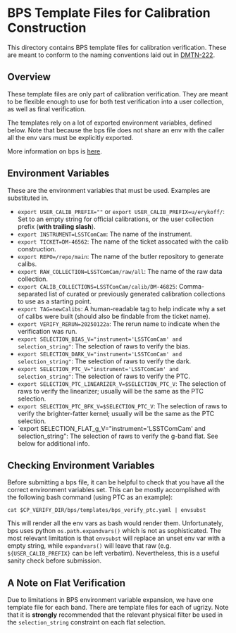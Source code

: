 BPS Template Files for Calibration Construction
===============================================

This directory contains BPS template files for calibration verification.  These
are meant to conform to the naming conventions laid out in
[DMTN-222](https://dmtn-222.lsst.io).

Overview
--------

These template files are only part of calibration verification. They are meant
to be flexible enough to use for both test verification into a user collection,
as well as final verification.

The templates rely on a lot of exported environment variables, defined
below. Note that because the bps file does not share an env with the caller all
the env vars must be explicitly exported.

More information on bps is [here](https://pipelines.lsst.io/modules/lsst.ctrl.bps/quickstart.html).

Environment Variables
---------------------

These are the environment variables that must be used. Examples are substituted in.

* `export USER_CALIB_PREFIX=""` or `export USER_CALIB_PREFIX=u/erykoff/`: Set to an empty string for official calibrations, or the user collection prefix (**with trailing slash**).
* `export INSTRUMENT=LSSTComCam`: The name of the instrument.
* `export TICKET=DM-46562`: The name of the ticket assocated with the calib construction.
* `export REPO=/repo/main`: The name of the butler repository to generate calibs.
* `export RAW_COLLECTION=LSSTComCam/raw/all`: The name of the raw data collection.
* `export CALIB_COLLECTIONS=LSSTComCam/calib/DM-46825`: Comma-separated list of curated or previously generated calibration collections to use as a starting point.
* `export TAG=newCalibs`: A human-readable tag to help indicate why a set of calibs were built (should also be findable from the ticket name).
* `export VERIFY_RERUN=20250122a`: The rerun name to indicate when the verification was run.
* `export SELECTION_BIAS_V="instrument='LSSTComCam' and selection_string"`: The selection of raws to verify the bias.
* `export SELECTION_DARK_V="instrument='LSSTComCam' and selection_string"`: The selection of raws to verify the dark.
* `export SELECTION_PTC_V="instrument='LSSTComCam' and selection_string"`: The selection of raws to verify the PTC.
* `export SELECTION_PTC_LINEARIZER_V=$SELECTION_PTC_V`: The selection of raws to verify the linearizer; usually will be the same as the PTC selection.
* `export SELECTION_PTC_BFK_V=$SELECTION_PTC_V`: The selection of raws to verify the brighter-fatter kernel; usually will be the same as the PTC selection.
* `export SELECTION_FLAT_g_V="instrument='LSSTComCam' and selection_string": The selection of raws to verify the g-band flat. See below for additional info.

Checking Environment Variables
------------------------------

Before submitting a bps file, it can be helpful to check that you have all the
correct environment variables set.  This can be mostly accomplished with the
following bash command (using PTC as an example):

```
cat $CP_VERIFY_DIR/bps/templates/bps_verify_ptc.yaml | envsubst
```

This will render all the env vars as bash would render them. Unfortunately, bps
uses python `os.path.expandvars()` which is not as sophisticated. The most
relevant limitation is that `envsubst` will replace an unset env var with a
empty string, while `expandvars()` will leave that raw
(e.g. `${USER_CALIB_PREFIX}` can be left verbatim). Nevertheless, this is a
useful sanity check before submission.

A Note on Flat Verification
---------------------------

Due to limitations in BPS environment variable expansion, we have one template
file for each band. There are template files for each of ugrizy. Note that it is
**strongly** recommended that the relevant physical filter be used in the
`selection_string` constraint on each flat selection.
